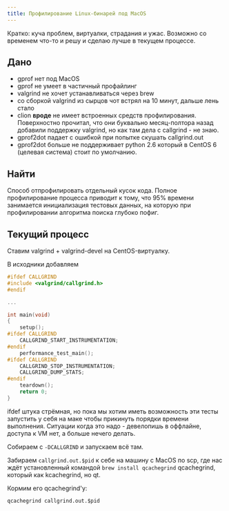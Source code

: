 ```yaml
---
title: Профилирование Linux-бинарей под MacOS
---
```


Кратко: куча проблем, виртуалки, страдания и ужас. Возможно со временем что-то и решу и сделаю лучше в текущем процессе.

## Дано

- gprof нет под MacOS
- gprof не умеет в частичный профайлинг
- valgrind не хочет устанавливаться через brew
- со сборкой valgrind из сырцов чот встрял на 10 минут, дальше лень стало
- clion **вроде** не имеет встроенных средств профилирования. Поверхностно прочитал, что они буквально месяц-полтора назад добавили поддержку valgrind, но как там дела с callgrind - не знаю.
- gprof2dot падает с ошибкой при попытке скушать callgrind.out
- gprof2dot больше не поддерживает python 2.6 который в CentOS 6 (целевая система) стоит по умолчанию.

## Найти

Способ отпрофилировать отдельный кусок кода. Полное профилирование процесса приводит к тому, что 95% времени занимается инициализация тестовых данных, на которую при профилировании алгоритма поиска глубоко пофиг.

## Текущий процесс

Ставим valgrind + valgrind-devel на CentOS-виртуалку.

В исходники добавляем

``` c
#ifdef CALLGRIND
#include <valgrind/callgrind.h>
#endif

...

int main(void)
{
	setup();
#ifdef CALLGRIND
	CALLGRIND_START_INSTRUMENTATION;
#endif
	performance_test_main();
#ifdef CALLGRIND
	CALLGRIND_STOP_INSTRUMENTATION;
	CALLGRIND_DUMP_STATS;
#endif
	teardown();
	return 0;
}
```

ifdef штука стрёмная, но пока мы хотим иметь возможность эти тесты запустить у себя на маке чтобы прикинуть порядки времени выполнения. Ситуации когда это надо - девелопишь в оффлайне, доступа к VM нет, а больше нечего делать.

Собираем c `-DCALLGRIND` и запускаем всё там.

Забираем `callgrind.out.$pid` к себе на машину с MacOS по scp, где нас ждёт установленный командой `brew install qcachegrind` qcachegrind, который как kcachegrind, но qt.

Кормим его qcachegrind'у:

``` shell
qcachegrind callgrind.out.$pid
```
